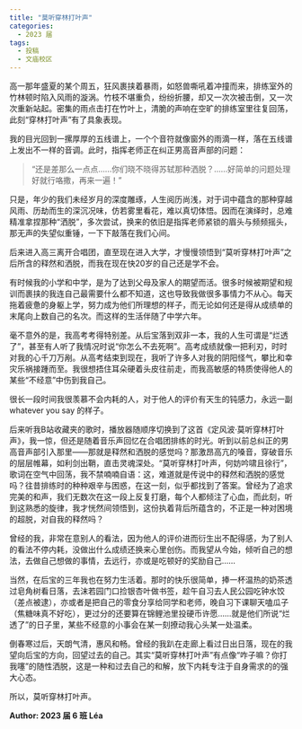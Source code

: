 ```yaml
---
title: "莫听穿林打叶声"
categories:
  - 2023 届
tags:
  - 投稿
  - 文庙校区
---
```


高一那年盛夏的某个周五，狂风裹挟着暴雨，如怒兽嘶吼着冲撞而来，排练室外的竹林顿时陷入风雨的漩涡。竹枝不堪重负，纷纷折腰，却又一次次被击倒，又一次次重新站起。密集的雨点击打在竹叶上，清脆的声响在空旷的排练室里往复回荡，此刻“穿林打叶声”有了具象表现。

我的目光回到一摞厚厚的五线谱上，一个个音符就像窗外的雨滴一样，落在五线谱上发出不一样的音调。此时，指挥老师正在纠正男高音声部的问题：

> “还是差那么一点点……你们晓不晓得苏轼那种洒脱？……好简单的问题处理好就行咯撒，再来一遍！”

只是，年少的我们未经岁月的深度雕琢，人生阅历尚浅，对于词中蕴含的那种穿越风雨、历劫而生的深沉况味，仿若雾里看花，难以真切体悟。因而在演绎时，总难精准拿捏那种“洒脱”，多次尝试，换来的依旧是指挥老师紧锁的眉头与频频摇头，那无声的失望似重锤，一下下敲落在我们心间。

后来进入高三离开合唱团，直至现在进入大学，才慢慢领悟到“莫听穿林打叶声”之后所含的释然和洒脱，而我在现在快20岁的自己还是学不会。

有时候我的小学和中学，是为了达到父母及家人的期望而活。很多时候被期望和规训而裹挟的我连自己最需要什么都不知道，这也导致我做很多事情力不从心。每天拖着疲惫的身躯上学，努力成为他们所理想的样子，而无论如何还是得从成绩单的末尾向上数自己的名次。而这样的生活伴随了中学六年。

毫不意外的是，我高考考得特别差。从后宝落到双非一本，我的人生可谓是“烂透了”，甚至有人听了我情况时说“你怎么不去死啊”。高考成绩就像一把利刃，时时对我的心千刀万剐。从高考结束到现在，我听了许多人对我的阴阳怪气，攀比和幸灾乐祸接踵而至。我很想捂住耳朵硬着头皮往前走，而我高敏感的特质使得他人的某些“不经意”中伤到我自己。

很长一段时间我很羡慕不会内耗的人，对于他人的评价有天生的钝感力，永远一副 whatever you say 的样子。

后来听我B站收藏夹的歌时，播放器随顺序切换到了这首《定风波·莫听穿林打叶声》，我一惊，但还是随着音乐声回忆在合唱团排练的时光。听到以前总纠正的男高音声部引入那里——那就是释然和洒脱的感觉吗？那激昂高亢的嗓音，穿破音乐的层层帷幕，如利剑出鞘，直击灵魂深处。“莫听穿林打叶声，何妨吟啸且徐行”，歌词在空气中回荡，我不禁喃喃自语：这，难道就是传说中的释然和洒脱的感觉吗？往昔排练时的种种艰辛与困惑，在这一刻，似乎都找到了答案。曾经为了追求完美的和声，我们无数次在这一段上反复打磨，每个人都倾注了心血，而此刻，听到这熟悉的旋律，我才恍然间领悟到，这份执着背后所蕴含的，不正是一种对困境的超脱，对自我的释然吗？

曾经的我，非常在意别人的看法，因为他人的评价进而衍生出不配得感，为了别人的看法不停内耗，没做出什么成绩还换来心里创伤。而我望从今始，倾听自己的想法，去做自己想做的事情，去远行，亦或是吃顿好的奖励自己……

当然，在后宝的三年我也在努力生活着。那时的快乐很简单，捧一杯温热的奶茶透过皂角树看日落，去沫若园门口捡银杏叶做书签，趁午自习去人民公园吃钟水饺（差点被逮），亦或者是把自己的零食分享给同学和老师，晚自习下课聊天嗑瓜子（焦糖味真不好吃），更过分的还要算在锦鲤池里投硬币许愿……就是他们所说“烂透了”的日子里，某些不经意的小事会在某一刻撩动我心头某一处温柔。

倒春寒过后，天朗气清，惠风和畅。曾经的我趴在走廊上看过日出日落，现在的我望向后宝的方向，回望过去的自己。其实“莫听穿林打叶声”有点像“咋子嘛？你打我噻”的随性洒脱，这是一种和过去自己的和解，放下内耗专注于自身需求的的强大心态。

所以，莫听穿林打叶声。

**Author: 2023 届 6 班 Léa**